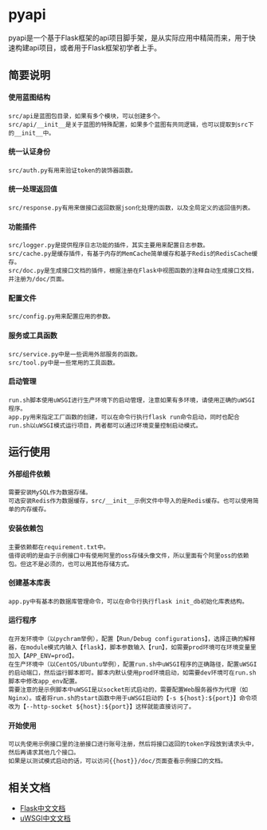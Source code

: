 # pyapi
pyapi是一个基于Flask框架的api项目脚手架，是从实际应用中精简而来，用于快速构建api项目，或者用于Flask框架初学者上手。


## 简要说明
#### 使用蓝图结构
    src/api是蓝图包目录，如果有多个模块，可以创建多个。
    src/api/__init__是关于蓝图的特殊配置，如果多个蓝图有共同逻辑，也可以提取到src下的__init__中。

#### 统一认证身份
    src/auth.py有用来验证token的装饰器函数。

#### 统一处理返回值
    src/response.py有用来做接口返回数据json化处理的函数，以及全局定义的返回值列表。

#### 功能插件
    src/logger.py是提供程序日志功能的插件，其实主要用来配置日志参数。
    src/cache.py是缓存插件，有基于内存的MemCache简单缓存和基于Redis的RedisCache缓存。
    src/doc.py是生成接口文档的插件，根据注册在Flask中视图函数的注释自动生成接口文档，并注册为/doc/页面。

#### 配置文件
    src/config.py用来配置应用的参数。

#### 服务或工具函数
    src/service.py中是一些调用外部服务的函数。
    src/tool.py中是一些常用的工具函数。

#### 启动管理
    run.sh脚本使用uWSGI进行生产环境下的启动管理，注意如果有多环境，请使用正确的uWSGI程序。
    app.py用来指定工厂函数的创建，可以在命令行执行flask run命令启动，同时也配合run.sh以uWSGI模式运行项目，两者都可以通过环境变量控制启动模式。


## 运行使用
#### 外部组件依赖
    需要安装MySQL作为数据存储。
    可选安装Redis作为数据缓存，src/__init__示例文件中导入的是Redis缓存。也可以使用简单的内存缓存。

#### 安装依赖包
    主要依赖都在requirement.txt中。
    值得说明的是由于示例接口中有使用阿里的oss存储头像文件，所以里面有个阿里oss的依赖包。但这不是必须的，也可以用其他存储方式。

#### 创建基本库表
    app.py中有基本的数据库管理命令，可以在命令行执行flask init_db初始化库表结构。

#### 运行程序
    在开发环境中（以pychram举例），配置【Run/Debug configurations】，选择正确的解释器，在module模式内输入【flask】，脚本参数输入【run】，如需要prod环境可在环境变量里加入【APP_ENV=prod】。
    在生产环境中（以CentOS/Ubuntu举例），配置run.sh中uWSGI程序的正确路径，配置uWSGI的启动端口，然后运行脚本即可。脚本内默认使用prod环境启动，如需要dev环境可在run.sh脚本中修改app_env配置。
    需要注意的是示例脚本中uWSGI是以socket形式启动的，需要配置Web服务器作为代理（如Nginx）。或者将run.sh的start函数中用于uWSGI启动的【-s ${host}:${port}】命令项改为【--http-socket ${host}:${port}】这样就能直接访问了。

#### 开始使用
    可以先使用示例接口里的注册接口进行账号注册，然后将接口返回的token字段放到请求头中，然后再请求其他几个接口。
    如果是以测试模式启动的话，可以访问{{host}}/doc/页面查看示例接口的文档。

## 相关文档
- [Flask中文文档](https://dormousehole.readthedocs.io/en/latest/)
- [uWSGI中文文档](https://uwsgi-docs-zh.readthedocs.io/zh_CN/latest/index.html)

